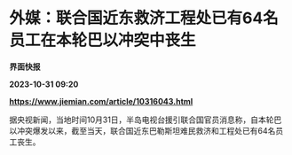 # 外媒：联合国近东救济工程处已有64名员工在本轮巴以冲突中丧生
**界面快报**

**2023-10-31 09:20**

**https://www.jiemian.com/article/10316043.html**

据央视新闻，当地时间10月31日，半岛电视台援引联合国官员消息称，自本轮巴以冲突爆发以来，截至当天，联合国近东巴勒斯坦难民救济和工程处已有64名员工丧生。